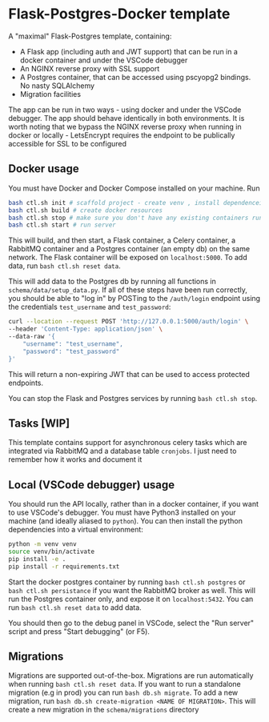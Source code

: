 # Flask-Postgres-Docker template

A "maximal" Flask-Postgres template, containing:

- A Flask app (including auth and JWT support) that can be run in a docker container and under the VSCode debugger
- An NGINX reverse proxy with SSL support
- A Postgres container, that can be accessed using pscyopg2 bindings. No nasty SQLAlchemy
- Migration facilities

The app can be run in two ways - using docker and under the VSCode debugger. The app should behave identically in both environments. It is worth noting that we bypass the NGINX reverse proxy when running in docker or locally - LetsEncrypt requires the endpoint to be publically accessible for SSL to be configured

## Docker usage

You must have Docker and Docker Compose installed on your machine. Run

```bash
bash ctl.sh init # scaffold project - create venv , install dependenceies etc
bash ctl.sh build # create docker resources
bash ctl.sh stop # make sure you don't have any existing containers running
bash ctl.sh start # run server
```

This will build, and then start, a Flask container, a Celery container, a RabbitMQ container and a Postgres container (an empty db) on the same network. The Flask container will be exposed on `localhost:5000`. To add data, run `bash ctl.sh reset data`.

This will add data to the Postgres db by running all functions in `schema/data/setup_data.py`. If all of these steps have been run correctly, you should be able to "log in" by POSTing to the `/auth/login` endpoint using the credentials `test_username` and `test_password`:

```bash
curl --location --request POST 'http://127.0.0.1:5000/auth/login' \
--header 'Content-Type: application/json' \
--data-raw '{
    "username": "test_username",
    "password": "test_password"
}'
```

This will return a non-expiring JWT that can be used to access protected endpoints.

You can stop the Flask and Postgres services by running `bash ctl.sh stop`.

## Tasks [WIP]
This template contains support for asynchronous celery tasks which are integrated via RabbitMQ and a database table `cronjobs`. I just need to remember how it works and document it

## Local (VSCode debugger) usage

You should run the API locally, rather than in a docker container, if you want to use VSCode's debugger. You must have Python3 installed on your machine (and ideally aliased to `python`). You can then install the python dependencies into a virtual environment:

```bash
python -m venv venv
source venv/bin/activate
pip install -e .
pip install -r requirements.txt
```

Start the docker postgres container by running `bash ctl.sh postgres` or `bash ctl.sh persistance` if you want the RabbitMQ broker as well. This will run the Postgres container only, and expose it on `localhost:5432`. You can run `bash ctl.sh reset data` to add data.

You should then go to the debug panel in VSCode, select the "Run server" script and press "Start debugging" (or F5).

## Migrations

Migrations are supported out-of-the-box. Migrations are run automatically when running `bash ctl.sh reset data`. If you want to run a standalone migration (e.g in prod) you can run `bash db.sh migrate`. To add a new migration, run `bash db.sh create-migration <NAME OF MIGRATION>`. This will create a new migration in the `schema/migrations` directory
